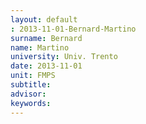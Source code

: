 ```yaml
---
layout: default 
: 2013-11-01-Bernard-Martino
surname: Bernard
name: Martino
university: Univ. Trento
date: 2013-11-01
unit: FMPS
subtitle: 
advisor: 
keywords: 
---
```

